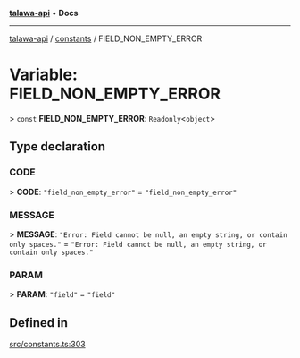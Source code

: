 [**talawa-api**](../../README.md) • **Docs**

***

[talawa-api](../../modules.md) / [constants](../README.md) / FIELD\_NON\_EMPTY\_ERROR

# Variable: FIELD\_NON\_EMPTY\_ERROR

\> `const` **FIELD\_NON\_EMPTY\_ERROR**: `Readonly`\<`object`\>

## Type declaration

### CODE

\> **CODE**: `"field_non_empty_error"` = `"field_non_empty_error"`

### MESSAGE

\> **MESSAGE**: `"Error: Field cannot be null, an empty string, or contain only spaces."` = `"Error: Field cannot be null, an empty string, or contain only spaces."`

### PARAM

\> **PARAM**: `"field"` = `"field"`

## Defined in

[src/constants.ts:303](https://github.com/PalisadoesFoundation/talawa-api/blob/f9e8275b1ddff2d3edcec79ee3b37c07998f6cc3/src/constants.ts#L303)
